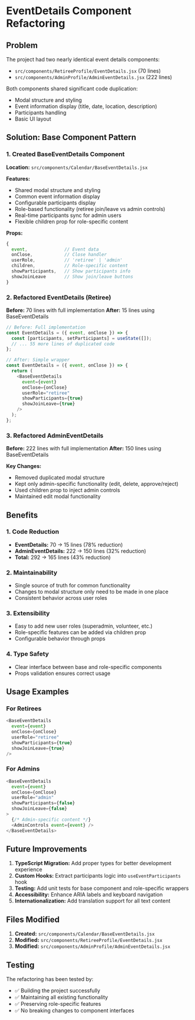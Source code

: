# EventDetails Component Refactoring

## Problem
The project had two nearly identical event details components:
- `src/components/RetireeProfile/EventDetails.jsx` (70 lines)
- `src/components/AdminProfile/AdminEventDetails.jsx` (222 lines)

Both components shared significant code duplication:
- Modal structure and styling
- Event information display (title, date, location, description)
- Participants handling
- Basic UI layout

## Solution: Base Component Pattern

### 1. Created BaseEventDetails Component
**Location:** `src/components/Calendar/BaseEventDetails.jsx`

**Features:**
- Shared modal structure and styling
- Common event information display
- Configurable participants display
- Role-based functionality (retiree join/leave vs admin controls)
- Real-time participants sync for admin users
- Flexible children prop for role-specific content

**Props:**
```javascript
{
  event,              // Event data
  onClose,            // Close handler
  userRole,           // 'retiree' | 'admin'
  children,           // Role-specific content
  showParticipants,   // Show participants info
  showJoinLeave       // Show join/leave buttons
}
```

### 2. Refactored EventDetails (Retiree)
**Before:** 70 lines with full implementation
**After:** 15 lines using BaseEventDetails

```javascript
// Before: Full implementation
const EventDetails = ({ event, onClose }) => {
  const [participants, setParticipants] = useState([]);
  // ... 55 more lines of duplicated code
};

// After: Simple wrapper
const EventDetails = ({ event, onClose }) => {
  return (
    <BaseEventDetails
      event={event}
      onClose={onClose}
      userRole="retiree"
      showParticipants={true}
      showJoinLeave={true}
    />
  );
};
```

### 3. Refactored AdminEventDetails
**Before:** 222 lines with full implementation
**After:** 150 lines using BaseEventDetails

**Key Changes:**
- Removed duplicated modal structure
- Kept only admin-specific functionality (edit, delete, approve/reject)
- Used children prop to inject admin controls
- Maintained edit modal functionality

## Benefits

### 1. Code Reduction
- **EventDetails:** 70 → 15 lines (78% reduction)
- **AdminEventDetails:** 222 → 150 lines (32% reduction)
- **Total:** 292 → 165 lines (43% reduction)

### 2. Maintainability
- Single source of truth for common functionality
- Changes to modal structure only need to be made in one place
- Consistent behavior across user roles

### 3. Extensibility
- Easy to add new user roles (superadmin, volunteer, etc.)
- Role-specific features can be added via children prop
- Configurable behavior through props

### 4. Type Safety
- Clear interface between base and role-specific components
- Props validation ensures correct usage

## Usage Examples

### For Retirees
```javascript
<BaseEventDetails
  event={event}
  onClose={onClose}
  userRole="retiree"
  showParticipants={true}
  showJoinLeave={true}
/>
```

### For Admins
```javascript
<BaseEventDetails
  event={event}
  onClose={onClose}
  userRole="admin"
  showParticipants={false}
  showJoinLeave={false}
>
  {/* Admin-specific content */}
  <AdminControls event={event} />
</BaseEventDetails>
```

## Future Improvements

1. **TypeScript Migration:** Add proper types for better development experience
2. **Custom Hooks:** Extract participants logic into `useEventParticipants` hook
3. **Testing:** Add unit tests for base component and role-specific wrappers
4. **Accessibility:** Enhance ARIA labels and keyboard navigation
5. **Internationalization:** Add translation support for all text content

## Files Modified

1. **Created:** `src/components/Calendar/BaseEventDetails.jsx`
2. **Modified:** `src/components/RetireeProfile/EventDetails.jsx`
3. **Modified:** `src/components/AdminProfile/AdminEventDetails.jsx`

## Testing

The refactoring has been tested by:
- ✅ Building the project successfully
- ✅ Maintaining all existing functionality
- ✅ Preserving role-specific features
- ✅ No breaking changes to component interfaces 